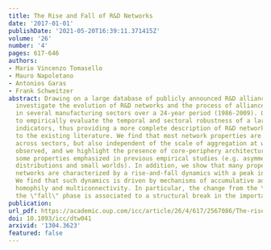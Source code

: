 ```yaml
---
title: The Rise and Fall of R&D Networks
date: '2017-01-01'
publishDate: '2021-05-20T16:39:11.371415Z'
volume: '26'
number: '4'
pages: 617-646
authors:
- Mario Vincenzo Tomasello
- Mauro Napoletano
- Antonios Garas
- Frank Schweitzer
abstract: Drawing on a large database of publicly announced R&D alliances, we empirically
  investigate the evolution of R&D networks and the process of alliance formation
  in several manufacturing sectors over a 24-year period (1986-2009). Our goal is
  to empirically evaluate the temporal and sectoral robustness of a large set of network
  indicators, thus providing a more complete description of R&D networks with respect
  to the existing literature. We find that most network properties are not only invariant
  across sectors, but also independent of the scale of aggregation at which they are
  observed, and we highlight the presence of core-periphery architectures in explaining
  some properties emphasized in previous empirical studies (e.g. asymmetric degree
  distributions and small worlds). In addition, we show that many properties of R&D
  networks are characterized by a rise-and-fall dynamics with a peak in the mid-nineties.
  We find that such dynamics is driven by mechanisms of accumulative advantage, structural
  homophily and multiconnectivity. In particular, the change from the \"rise\" to
  the \"fall\" phase is associated to a structural break in the importance of multiconnectivity.
publication:
url_pdf: https://academic.oup.com/icc/article/26/4/617/2567086/The-rise-and-fall-of-RampD-networks?guestAccessKey=f9b56785-7284-4aa0-8048-de66051e9333
doi: 10.1093/icc/dtw041
arxivid: '1304.3623'
featured: false
---
```

